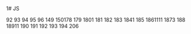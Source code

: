 1# JS

92
93
94
95
96
149
150178
179
1801
181
182
183
1841
185
1861111
1873
188
18911
190
191
192
193
194
206
